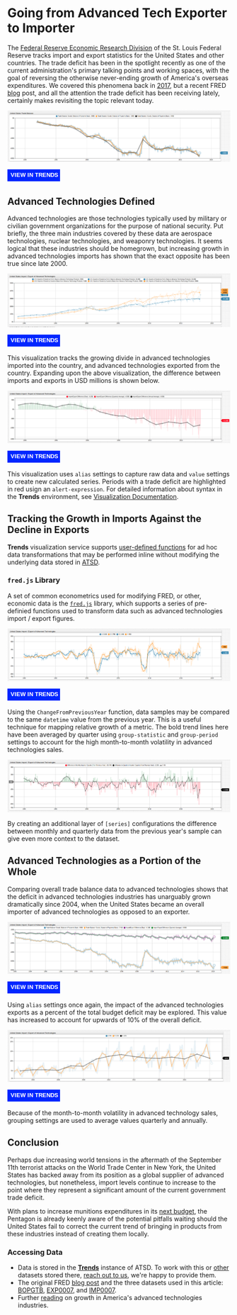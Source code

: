 # Going from Advanced Tech Exporter to Importer

The [Federal Reserve Economic Research Division](https://fred.stlouisfed.org/) of the St. Louis Federal Reserve tracks import and export statistics for the United States and other countries. The trade deficit has been in the spotlight recently as one of the current administration's primary talking points and working spaces, with the goal of reversing the otherwise never-ending growth of America's overseas expenditures. We covered this phenomena back in [2017](../../research/us-international-trade/README.md), but a recent FRED [blog](https://fredblog.stlouisfed.org/2018/05/the-high-tech-trade-balance/) post, and all the attention the trade deficit has been receiving lately, certainly makes revisiting the topic relevant today.

![](./images/trade-balance.png)

[![](./images/button-new.png)](https://trends.axibase.com/989bfe5c#fullscreen)

## Advanced Technologies Defined

Advanced technologies are those technologies typically used by military or civilian government organizations for the purpose of national security. Put briefly, the three main industries covered by these data are aerospace technologies, nuclear technologies, and weaponry technologies. It seems logical that these industries should be homegrown, but increasing growth in advanced technologies imports has shown that the exact opposite has been true since late 2000.

![](./images/tech-import-export.png)

[![](./images/button-new.png)](https://trends.axibase.com/55cc64c5#fullscreen)

This visualization tracks the growing divide in advanced technologies imported into the country, and advanced technologies exported from the country. Expanding upon the above visualization, the difference between imports and exports in USD millions is shown below.

![](./images/import-export-difference.png)

[![](./images/button-new.png)](https://trends.axibase.com/31b5a64e#fullscreen)

This visualization uses `alias` settings to capture raw data and `value` settings to create new calculated series. Periods with a trade deficit are highlighted in red usign an `alert-expression`. For detailed information about syntax in the **Trends** environment, see [Visualization Documentation](https://axibase.com/products/axibase-time-series-database/visualization/widgets/).

## Tracking the Growth in Imports Against the Decline in Exports

**Trends** visualization service supports [user-defined functions](../../how-to/shared/trends.md#user-defined-functions) for ad hoc data transformations that may be performed inline without modifying the underlying data stored in [ATSD](https://axibase.com/docs/atsd).

### `fred.js` Library

A set of common econometrics used for modifying FRED, or other, economic data is the [`fred.js`](../../how-to/shared/trends.md#fred-library) library, which supports a series of pre-definied functions used to transform data such as advanced technologies import / export figures.

![](./images/change-from-previous-year.png)

[![](./images/button-new.png)](https://trends.axibase.com/b3acc1ea#fullscreen)

Using the `ChangeFromPreviousYear` function, data samples may be compared to the same `datetime` value from the previous year. This is a useful technique for mapping relative growth of a metric. The bold trend lines here have been averaged by quarter using `group-statistic` and `group-period` settings to account for the high month-to-month volatility in advanced technologies sales.

![](./images/change-from-last-year-diff.png)

By creating an additional layer of `[series]` configurations the difference between monthly and quarterly data from the previous year's sample can give even more context to the dataset.

## Advanced Technologies as a Portion of the Whole

Comparing overall trade balance data to advanced technologies shows that the deficit in advanced technologies industries has unarguably grown dramatically since 2004, when the United States became an overall importer of advanced technologies as opposed to an exporter.

![](./images/compare2.png)

[![](./images/button-new.png)](https://trends.axibase.com/22d11a65#fullscreen)

Using `alias` settings once again, the impact of the advanced technologies exports as a percent of the total budget deficit may be explored. This value has increased to account for upwards of 10% of the overall deficit.

![](./images/deficit-percent.png)

[![](./images/button-new.png)](https://trends.axibase.com/6bfd112d#fullscreen)

Because of the month-to-month volatility in advanced technology sales, grouping settings are used to average values quarterly and annually.

## Conclusion

Perhaps due increasing world tensions in the aftermath of the September 11th terrorist attacks on the World Trade Center in New York, the United States has backed away from its position as a global supplier of advanced technologies, but nonetheless, import levels continue to increase to the point where they represent a significant amount of the current government trade deficit.

With plans to increase munitions expenditures in its [next budget](https://www.defensenews.com/pentagon/2018/05/22/the-us-is-running-out-of-bombs-and-it-may-soon-struggle-to-make-more/), the Pentagon is already keenly aware of the potential pitfalls waiting should the United States fail to correct the current trend of bringing in products from these industries instead of creating them locally.

### Accessing Data

* Data is stored in the [**Trends**](../../how-to/shared/trends.md) instance of ATSD. To work with this or [other](https://trends.axibase.com/public/reference.html) datasets stored there, [reach out to us](https://axibase.com/feedback/), we're happy to provide them.
* The original FRED [blog post](https://fredblog.stlouisfed.org/2018/05/the-high-tech-trade-balance/) and the three datasets used in this article: [BOPGTB](https://fred.stlouisfed.org/series/BOPGTB), [EXP0007](https://fred.stlouisfed.org/series/EXP0007), and [IMP0007](https://fred.stlouisfed.org/series/IMP0007).
* Further [reading](https://www.brookings.edu/research/americas-advanced-industries-new-trends/) on growth in America's advanced technologies industries.
